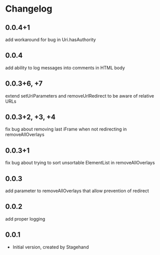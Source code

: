 # Changelog

## 0.0.4+1
add workaround for bug in Uri.hasAuthority
## 0.0.4
add ability to log messages into comments in HTML body
## 0.0.3+6, +7
extend setUriParameters and removeUrlRedirect to be aware of relative URLs
## 0.0.3+2, +3, +4
fix bug about removing last iFrame when not redirecting in removeAllOverlays
## 0.0.3+1
fix bug about trying to sort unsortable ElementList in removeAllOverlays

## 0.0.3
add parameter to removeAllOverlays that allow prevention of redirect 

## 0.0.2
add proper logging

## 0.0.1

- Initial version, created by Stagehand
